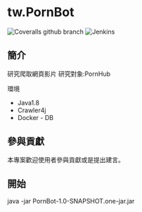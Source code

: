 # tw.PornBot


![Coveralls github branch](https://img.shields.io/badge/java-1.8-green.svg)
![Jenkins](https://img.shields.io/badge/license-MIT-blue.svg)

## 簡介

研究爬取網頁影片
研究對象:PornHub

環境
- Java1.8
- Crawler4j
- Docker - DB

## 參與貢獻

本專案歡迎使用者參與貢獻或是提出建言。

## 開始

java -jar PornBot-1.0-SNAPSHOT.one-jar.jar
